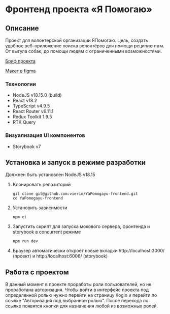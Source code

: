 # Фронтенд проекта «Я Помогаю»

## Описание

Проект для волонтерской организации ЯПомогаю. Цель, создать удобное веб-приложение поиска волонтёров для помощи реципиентам. От выгула собак, до помощи людям с ограниченными возможностями.

[Бриф проекта](https://narrow-mountain-bc1.notion.site/3-13-1880e7396a9c4bbda3d1f33103fd01af)

[Макет в figma](https://www.figma.com/file/xYLbl9kLmcAwYCbAhCFMCy/%D0%AF%D0%9F%D0%BE%D0%BC%D0%BE%D0%B3%D0%B0%D1%8E-(Web)?type=design&node-id=179-1699&mode=design&t=CfyAFh2ogb8PkPuy-0)

### Технологии

- NodeJS v18.15.0 (build)
- React v18.2
- TypeScript v4.9.5
- React Router v6.11.1
- Redux Toolkit 1.9.5
- RTK Query

### Визуализация UI компонентов

- Storybook v7

## Установка и запуск в режиме разработки

Должнен быть установлен NodeJS v18.15

1. Клонировать репозиторий

   ```shell
   git clone git@github.com:vierim/YaPomogayu-frontend.git
   cd YaPomogayu-frontend
   ```

2. Установить зависимости

   ```shell
   npm ci
   ```

3. Запустить скрипт для запуска мокового сервера, фронтенда и storybook в concurrent режиме

   ```shell
   npm run dev
   ```

4. Браузер автоматически откроет новые вкладки http://localhost:3000/ (проект) и http://localhost:6006/ (storybook)

## Работа с проектом

В данный момент в проекте проработы роли пользователей, но не проработана авторизация. Чтобы войти в интерфейс проекта под определенной ролью нужно перейти на страницу /login и перейти по ссылке "Авторизация под выбранной ролью". После перехода по ссылке появятся кнопки для назначения любой из возможных ролей.
